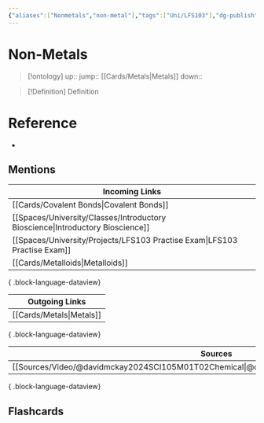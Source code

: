 ```yaml
---
{"aliases":["Nonmetals","non-metal"],"tags":["Uni/LFS103"],"dg-publish":true,"permalink":"/cards/non-metals/","dgPassFrontmatter":true}
---
```


# Non-Metals

> [!ontology]
> up:: 
> jump:: [[Cards/Metals\|Metals]]
> down:: 

> [!Definition] Definition

# Reference

- 

## Mentions

| Incoming Links                                                                    |
| --------------------------------------------------------------------------------- |
| [[Cards/Covalent Bonds\|Covalent Bonds]]                                       |
| [[Spaces/University/Classes/Introductory Bioscience\|Introductory Bioscience]] |
| [[Spaces/University/Projects/LFS103 Practise Exam\|LFS103 Practise Exam]]      |
| [[Cards/Metalloids\|Metalloids]]                                               |

{ .block-language-dataview}

| Outgoing Links              |
| --------------------------- |
| [[Cards/Metals\|Metals]] |

{ .block-language-dataview}

| Sources                                                                                       |
| --------------------------------------------------------------------------------------------- |
| [[Sources/Video/@davidmckay2024SCI105M01T02Chemical\|@davidmckay2024SCI105M01T02Chemical]] |

{ .block-language-dataview}

## Flashcards